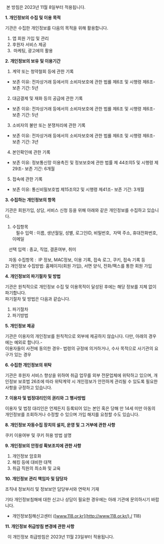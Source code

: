 
 본 방침은 2023년 11월 8일부터 적용됩니다.

**1. 개인정보의 수집 및 이용 목적**

기관은 수집한 개인정보를 다음의 목적을 위해 활용합니다.  
1) 앱 회원 가입 및 관리  
2) 후원자 서비스 제공  
3)  마케팅, 광고에의 활용  
  
**2. 개인정보의 보유 및 이용기간**

1) 계약 또는 청약철회 등에 관한 기록

- 보존 이유: 전자상거래 등에서의 소비자보호에 관한 법룔 제6조 및 시행령 제6조- 보존 기간: 5년

2) 대금결제 및 재화 등의 공급에 관한 기록

- 보존 이유: 전자상거래 등에서의 소비자보호에 관한 법룔 제6조 및 시행령 제6조- 보존 기간: 5년

3) 소비자의 불만 또는 분쟁처리에 관한 기록

- 보존 이유: 전자상거래 등에서의 소비자보호에 관한 법룔 제6조 및 시행령 제6조- 보존 기간: 3년

4) 본인확인에 관한 기록

- 보존 이유: 정보통신망 이용촉진 및 정보보호에 관한 법률 제 44조의5 및 시행령 제 29조- 보존 기간: 6개월

5) 접속에 관한 기록

- 보존 이유: 통신비밀보호법 제15조의2 및 시행령 제41조- 보존 기간: 3개월

  

**3. 수집하는 개인정보의 항목**

기관은 회원가입, 상담, 서비스 신청 등을 위해 아래와 같은 개인정보를 수집하고 있습니다.  
1) 수집항목    
   필수 입력 : 이름, 생년월일, 성별, 로그인ID, 비밀번호,  자택 주소, 휴대전화번호, 이메일 

   선택 입력 : 종교, 직업, 결혼여부, 취미 

   자동 수집항목 :  IP 정보, MAC정보, 이용 기록, 접속 로그, 쿠키, 접속 기록 등  
2) 개인정보 수집방법: 홈페이지(회원 가입), 서면 양식, 전화/팩스를 통한 회원 가입

  

**4. 개인정보의 파기절차 및 방법**

기관은 원칙적으로 개인정보 수집 및 이용목적이 달성된 후에는 해당 정보를 지체 없이 파기합니다.  
파기절차 및 방법은 다음과 같습니다.  
1) 파기절차  
2) 파기방법  
  
**5. 개인정보 제공**

기관은 이용자의 개인정보를 원칙적으로 외부에 제공하지 않습니다. 다만, 아래의 경우에는 예외로 합니다.-  
이용자들이 사전에 동의한 경우- 법령의 규정에 의거하거나, 수사 목적으로 사기관의 요구가 있는 경우

  
**6. 수집한 개인정보의 위탁**

기관은 후원자 서비스 향상을 위하여 취급 업무를 외부 전문업체에 위탁하고 있으며, 개인정보 보호법 26조에 따라 위탁계약 시 개인정보가 안전하게 관리될 수 있도록 필요한 사항을 규정하고 있습니다.

**7. 이용자 및 법정대리인의 권리와 그 행사방법**

이용자 및 법정 대리인은 언제든지 등록되어 있는 본인 혹은 당해 만 14세 미만 아동의 개인정보를 조회하거나 수정할 수 있으며 가입 해지를 요청할 수도 있습니다. 

**8. 개인정보 자동수집 장치의 설치, 운영 및 그 거부에 관한 사항**

쿠키 이용여부 및 쿠키 허용 방법 설명 

**9. 개인정보의 안정성 확보조치에 관한 사항**

1) 개인정보 암호화  
2) 해킹 등에 대비한 대책  
3) 취급 직원의 최소화 및 교육  
  
**10. 개인정보 관리 책임자 및 담당자**

조직내 정보처리 및 정보보안 담당부서와 연락처 기재 

기타 개인정보침해에 대한 신고나 상담이 필요한 경우에는 아래 기관에 문의하시기 바랍니다.  
- 개인정보침해신고센터 ([www.118.or.kr](http://www.118.or.kr/) / 118)  
  
**11. 개인정보 취급방침 변경에 관한 사항**

  이 개인정보 취급방침은 2023년 11월 23일부터 적용됩니다.